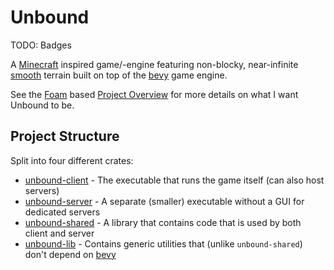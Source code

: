 # Unbound

TODO: Badges

A [Minecraft](https://www.minecraft.net/en-us/about-minecraft) inspired game/-engine featuring non-blocky, near-infinite [smooth](https://en.wikipedia.org/wiki/Marching_cubes) terrain built on top of the [bevy](https://bevyengine.org/) game engine.

See the [Foam](https://foambubble.github.io/foam/) based [Project Overview](foam/project-overview.md) for more details on what I want Unbound to be.

## Project Structure

Split into four different crates:

- [unbound-client](./unbound-client) - The executable that runs the game itself (can also host servers)
- [unbound-server](./unbound-server) - A separate (smaller) executable without a GUI for dedicated servers
- [unbound-shared](./unbound-shared) - A library that contains code that is used by both client and server
- [unbound-lib](./unbound-lib) - Contains generic utilities that (unlike `unbound-shared`) don't depend on [bevy](https://bevyengine.org/)
